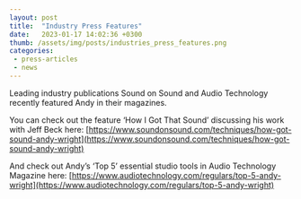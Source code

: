 ```yaml
---
layout: post
title:  "Industry Press Features"
date:   2023-01-17 14:02:36 +0300
thumb: /assets/img/posts/industries_press_features.png
categories:
 - press-articles
 - news
---
```


Leading industry publications Sound on Sound and Audio Technology recently featured Andy in their magazines.

You can check out the feature ‘How I Got That Sound’ discussing his work with Jeff Beck here: [https://www.soundonsound.com/techniques/how-got-sound-andy-wright](https://www.soundonsound.com/techniques/how-got-sound-andy-wright)

And check out Andy’s ‘Top 5’ essential studio tools in Audio Technology Magazine here:
[https://www.audiotechnology.com/regulars/top-5-andy-wright](https://www.audiotechnology.com/regulars/top-5-andy-wright)
